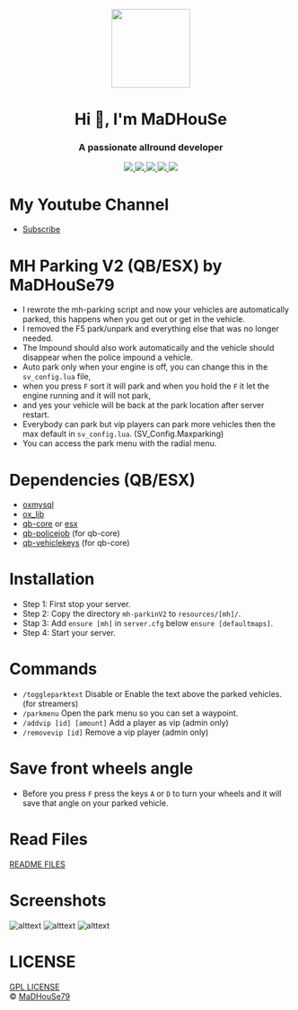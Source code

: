<p align="center">
    <img width="140" src="https://icons.iconarchive.com/icons/iconarchive/red-orb-alphabet/128/Letter-M-icon.png" />  
    <h1 align="center">Hi 👋, I'm MaDHouSe</h1>
    <h3 align="center">A passionate allround developer </h3>    
</p>

<p align="center">
  <a href="https://github.com/MaDHouSe79/mh-parkingV2/issues">
    <img src="https://img.shields.io/github/issues/MaDHouSe79/mh-parkingV2"/> 
  </a>
  <a href="https://github.com/MaDHouSe79/mh-parkingV2/watchers">
    <img src="https://img.shields.io/github/watchers/MaDHouSe79/mh-parkingV2"/> 
  </a> 
  <a href="https://github.com/MaDHouSe79/mh-parkingV2/network/members">
    <img src="https://img.shields.io/github/forks/MaDHouSe79/mh-parkingV2"/> 
  </a>  
  <a href="https://github.com/MaDHouSe79/mh-parkingV2/stargazers">
    <img src="https://img.shields.io/github/stars/MaDHouSe79/mh-parkingV2?color=white"/> 
  </a>
  <a href="https://github.com/MaDHouSe79/mh-parkingV2/blob/main/LICENSE">
    <img src="https://img.shields.io/github/license/MaDHouSe79/mh-parkingV2?color=black"/> 
  </a>      
</p>

# My Youtube Channel
- [Subscribe](https://www.youtube.com/c/@MaDHouSe79) 

# MH Parking V2 (QB/ESX) by MaDHouSe79
- I rewrote the mh-parking script and now your vehicles are automatically parked, this happens when you get out or get in the vehicle.
- I removed the F5 park/unpark and everything else that was no longer needed.
- The Impound should also work automatically and the vehicle should disappear when the police impound a vehicle.
- Auto park only when your engine is off, you can change this in the `sv_config.lua` file,
- when you press `F` sort it will park and when you hold the `F` it let the engine running and it will not park,
- and yes your vehicle will be back at the park location after server restart.
- Everybody can park but vip players can park more vehicles then the max default in `sv_config.lua`. (SV_Config.Maxparking)
- You can access the park menu with the radial menu.
  
# Dependencies (QB/ESX)
- [oxmysql](https://github.com/overextended/oxmysql/releases/tag/v1.9.3)
- [ox_lib](https://github.com/overextended/ox_lib/releases)
- [qb-core](https://github.com/qbcore-framework/qb-core) or [esx](https://github.com/esx-framework)
- [qb-policejob](https://github.com/qbcore-framework/qb-policejob) (for qb-core)
- [qb-vehiclekeys](https://github.com/qbcore-framework/qb-vehiclekeys) (for qb-core)

# Installation
- Step 1: First stop your server.
- Step 2: Copy the directory `mh-parkinV2` to `resources/[mh]/`.
- Stap 3: Add `ensure [mh]` in `server.cfg` below `ensure [defaultmaps]`.
- Step 4: Start your server.  

# Commands
- `/toggleparktext` Disable or Enable the text above the parked vehicles. (for streamers)
- `/parkmenu` Open the park menu so you can set a waypoint.
- `/addvip [id] [amount]` Add a player as vip (admin only)
- `/removevip [id]` Remove a vip player (admin only)

# Save front wheels angle
- Before you press `F` press the keys `A` or `D` to turn your wheels and it will save that angle on your parked vehicle.

# Read Files
[README FILES](https://github.com/MaDHouSe79/mh-parkingV2/tree/main/readme)

# Screenshots
![alttext](https://github.com/MaDHouSe79/mh-parkingV2/blob/main/screenshots/parked.png)
![alttext](https://github.com/MaDHouSe79/mh-parkingV2/blob/main/screenshots/trailer1.png)
![alttext](https://github.com/MaDHouSe79/mh-parkingV2/blob/main/screenshots/trailer2.png)

# LICENSE
[GPL LICENSE](./LICENSE)<br />
&copy; [MaDHouSe79](https://www.youtube.com/@MaDHouSe79)
